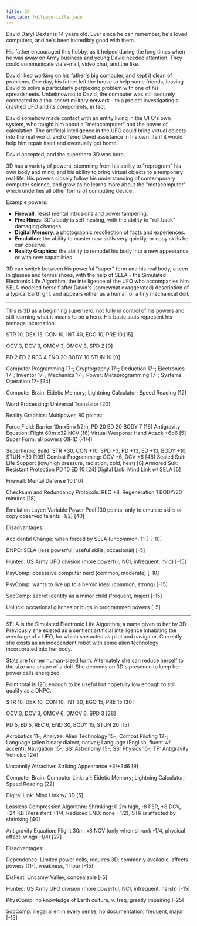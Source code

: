 ```yaml
---
title: 3D
template: fullpage-title.jade
---
```


David Daryl Dexter is 14 years old. Ever since he can remember, he's loved computers, and he's been incredibly good with them.

His father encouraged this hobby, as it helped during the long times when he was away on Army business and young David needed attention. They could communicate via e-mail, video chat, and the like.

David liked working on his father's big computer, and kept it clean of problems. One day, his father left the house to help some friends, leaving David to solve a particularly perplexing problem with one of his spreadsheets. Unbeknownst to David, the computer was still securely connected to a top-secret military network - to a project investigating a crashed UFO and its components, in fact.

David somehow made contact with an entity living in the UFO's own system, who taught him about a "metacomputer" and the power of calculation. The artificial intelligence in the UFO could bring virtual objects into the real world, and offered David assistance in his own life if it would help him repair itself and eventually get home.

David accepted, and the superhero 3D was born.

3D has a variety of powers, stemming from his ability to "reprogram" his own body and mind, and his ability to bring virtual objects to a temporary real life. His powers closely follow his understanding of contemporary computer science, and grow as he learns more about the "metacomputer" which underlies all other forms of computing device.

Example powers:

* **Firewall**: resist mental intrusions and power tampering.
* **Five Nines**: 3D's body is self-healing, with the ability to "roll back" damaging changes.
* **Digital Memory**: a photographic recollection of facts and experiences.
* **Emulation**: the ability to master new skills very quickly, or copy skills he can observe.
* **Reality Graphics**: the ability to remodel his body into a new appearance, or with new capabilities.

3D can switch between his powerful "super" form and his real body, a teen in glasses and tennis shoes, with the help of SELA - the Simulated Electronic Life Algorithm, the intelligence of the UFO who accompanies him. SELA modeled herself after David's (somewhat exaggerated) description of a typical Earth girl, and appears either as a human or a tiny mechanical doll.

----

This is 3D as a beginning superhero, not fully in control of his powers and still learning what it means to be a hero. His basic stats represent his teenage incarnation.

STR 10, DEX 15, CON 10, INT 40, EGO 10, PRE 10 [15]

OCV 3, DCV 3, OMCV 3, DMCV 3, SPD 2 [0]

PD 2 ED 2 REC 4 END 20 BODY 10 STUN 10 [0]

Computer Programming 17-; Cryptography 17-; Deduction 17-; Electronics 17-; Inventor 17-; Mechanics 17-; Power: Metaprogramming 17-; Systems Operation 17- [24]

Computer Brain: Eidetic Memory; Lightning Calculator; Speed Reading [12]

Word Processing: Universal Translator [20]

Reality Graphics: Multipower, 80 points:

Force Field: Barrier 10mx5mx1/2m, PD 20 ED 20 BODY 7 [16]
Antigravity Equation: Flight 60m x32 NCV [16]
Virtual Weapons: Hand Attack +6d6 [5]
Super Form: all powers OIHID (-1/4)

Superheroic Build: STR +30, CON +10, SPD +3, PD +13, ED +13, BODY +10, STUN +30 [109]
Combat Programming: OCV +6, DCV +6 [48]
Sealed Suit: Life Support (low/high pressure, radiation, cold, heat) [8]
Armored Suit: Resistant Protection PD 10 ED 10 [24]
Digital Link: Mind Link w/ SELA [5]

Firewall: Mental Defense 10 [10]

Checksum and Redundancy Protocols: REC +8, Regeneration 1 BODY/20 minutes [18]

Emulation Layer: Variable Power Pool (30 points, only to emulate skills or copy observed talents -1/2) [40]

Disadvantages:

Accidental Change: when forced by SELA (uncommon, 11-) [-10]

DNPC: SELA (less powerful, useful skills, occasional) [-5]

Hunted: US Army UFO division (more powerful, NCI, infrequent, mild) [-15]

PsyComp: obsessive computer nerd (common, moderate) [-10]

PsyComp: wants to live up to a heroic ideal (common, strong) [-15]

SocComp: secret identity as a minor child (frequent, major) [-15]

Unluck: occasional glitches or bugs in programmed powers [-5]

----

SELA is the Simulated Electronic Life Algorithm, a name given to her by 3D. Previously she existed as a sentient artificial intelligence inhabiting the wreckage of a UFO, for which she acted as pilot and navigator. Currently she exists as an independent robot with some alien technology incorporated into her body.

Stats are for her human-sized form. Alternately she can reduce herself to the size and shape of a doll. She depends on 3D's presence to keep her power cells energized.

Point total is 120, enough to be useful but hopefully low enough to still qualify as a DNPC.

STR 10, DEX 10, CON 10, INT 30, EGO 15, PRE 15 [30]

OCV 3, DCV 3, OMCV 6, DMCV 6, SPD 3 [28]

PD 5, ED 5, REC 6, END 30, BODY 15, STUN 20 [15]

Acrobatics 11-; Analyze: Alien Technology 15-; Combat Piloting 12-; Language (alien binary dialect, native); Language (English, fluent w/ accent); Navigation 15-; SS: Astronomy 15-; SS: Physics 15-; TF: Antigravity Vehicles [24]

Uncannily Attractive: Striking Appearance +3/+3d6 [9]

Computer Brain: Computer Link: all; Eidetic Memory; Lightning Calculator; Speed Reading [22]

Digital Link: Mind Link w/ 3D [5]

Lossless Compression Algorithm: Shrinking: 0.2m high, -8 PER, +8 DCV, +24 KB (Persistent +1/4, Reduced END: none +1/2), STR is affected by shrinking [40]

Antigravity Equation: Flight 30m, x8 NCV (only when shrunk -1/4, physical effect: wings -1/4) [27]

Disadvantages:

Dependence: Limited power cells, requires 3D, commonly available, affects powers (11-), weakness, 1 hour [-15]

DisFeat: Uncanny Valley, concealable [-5]

Hunted: US Army UFO division (more powerful, NCI, infrequent, harsh) [-15]

PhysComp: no knowledge of Earth culture, v. freq, greatly impairing [-25]

SocComp: illegal alien in every sense, no documentation, frequent, major [-15]
